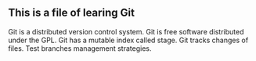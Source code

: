 ## This is a file of learing Git
Git is a distributed version control system.
Git is free software distributed under the GPL.
Git has a mutable index called stage.
Git tracks changes of files.
Test branches management strategies.
